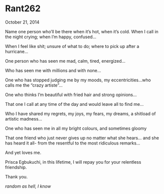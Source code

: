 # Rant262


October 21, 2014

Name one person who’ll be there when it’s hot, when it’s cold. When I call in the night crying; when I’m happy, confused…

When I feel like shit; unsure of what to do; where to pick up after a hurricane…

One person who has seen me mad, calm, tired, energized…

Who has seen me with millions and with none…

One who has stopped judging me by my moods, my eccentricities…who calls me the “crazy artiste”…

One who thinks I’m beautiful with fried hair and strong opinions…

That one I call at any time of the day and would leave all to find me...

Who I have shared my regrets, my joys, my fears, my dreams, a shitload of artistic madness…

One who has seen me in all my bright colours, and sometimes gloomy

That one friend who just never gives up no matter what she hears… and she has heard it all- from the resentful to the most ridiculous remarks…

And yet loves me.

Prisca Egbukuchi, in this lifetime, I will repay you for your relentless friendship.

Thank you.

*random as hell, I know*